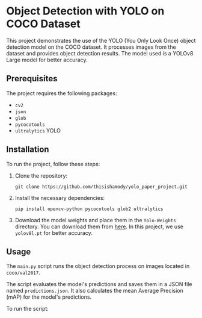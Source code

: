 # Object Detection with YOLO on COCO Dataset

This project demonstrates the use of the YOLO (You Only Look Once) object detection model on the COCO dataset. It processes images from the dataset and provides object detection results. The model used is a YOLOv8 Large model for better accuracy.

## Prerequisites

The project requires the following packages:

- `cv2`
- `json`
- `glob`
- `pycocotools`
- `ultralytics` YOLO

## Installation

To run the project, follow these steps:

1. Clone the repository:

    ```
    git clone https://github.com/thisishamody/yolo_paper_project.git
    ```

2. Install the necessary dependencies:

    ```
    pip install opencv-python pycocotools glob2 ultralytics
    ```

3. Download the model weights and place them in the `Yolo-Weights` directory. You can download them from [here](https://github.com/ultralytics/yolov5/releases). In this project, we use `yolov8l.pt` for better accuracy.

## Usage

The `main.py` script runs the object detection process on images located in `coco/val2017`.

The script evaluates the model's predictions and saves them in a JSON file named `predictions.json`. It also calculates the mean Average Precision (mAP) for the model's predictions.

To run the script:

